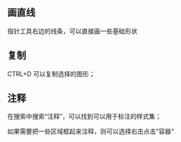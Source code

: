
画直线
-------------------------------------------------------
指针工具右边的线条，可以直接画一些基础形状

复制
-------------------------------------------------------
CTRL+D	可以复制选择的图形；


注释
-------------------------------------------------------
在搜索中搜索“注释”，可以找到可以用于标注的样式集；

如果需要把一些区域框起来注释，则可以选择右击点击”容器“